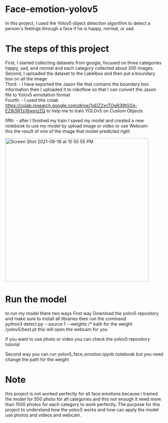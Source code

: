 # Face-emotion-yolov5
In this project, I used the Yolov5 object detection algorithm to detect a person's feelings through a face if he is happy, normal, or sad. 

# The steps of this project      
First, I started collecting datasets from google, focused on three categories happy, sad, and normal and each category collected about 200 images.  
Second, I uploaded the dataset to the Labelbox and then put a boundary box on all the image  
Third: - I have exported the Jason file that contains the boundary box information then I uploaded it to roboflow so that I can convert the Jason file  to Yolov5 annotation format   
Fourth: - I used this colab  https://colab.research.google.com/drive/1gDZ2xcTOgR39tGGs-EZ6i3RTs16wmzZQ to help me to train YOLOv5 on Custom Objects 

fifth: - after I finished my train I saved my model and created a new  notebook to use my model by upload image or video or use Webcam  
this the result of one of the image that model predicted right

<img width="457" alt="Screen Shot 2021-09-18 at 10 55 55 PM" src="https://user-images.githubusercontent.com/70725011/133907066-f03f9957-1216-49c7-983a-eab06f883737.png">

# Run the model 
to run my model there two ways
 First way  Download the yolov5 repository and make sure to install all libraries then run the command  
python3 detect.py --source 1 --weights /* bath for the weight /yolov5/best.pt
this will open the webcam for you 

if you want to use photo or video you can check the yolov5 repository tutorial  

Second way  you can run  yolov5_face_emotion.ipynb notebook but you need change the path for the weight

# Note 
this project is not worked perfectly for all face emotions because i trained  the model for 500 photo for all categories and this not enough it need more than 1500 photos for each category to work perfectly. The purpose for this project to understand how the yolov5 works and how can apply the model use photos and videos and webcam.
